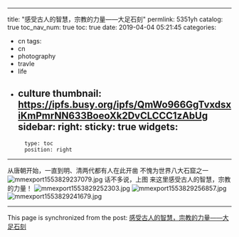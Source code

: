 
---
title: "感受古人的智慧，宗教的力量——大足石刻"
permlink: 5351yh
catalog: true
toc_nav_num: true
toc: true
date: 2019-04-04 05:21:45
categories:
- cn
tags:
- cn
- photography
- travle
- life
- culture
thumbnail: https://ipfs.busy.org/ipfs/QmWo966GgTvxdsxiKmPmrNN633BoeoXk2DvCLCCC1zAbUg
sidebar:
    right:
        sticky: true
widgets:
    -
        type: toc
        position: right
---


从唐朝开始，一直到明、清两代都有人在此开凿
不愧为世界八大石窟之一
![mmexport1553829237079.jpg](https://ipfs.busy.org/ipfs/QmWo966GgTvxdsxiKmPmrNN633BoeoXk2DvCLCCC1zAbUg)
话不多说，上图
来这里感受古人的智慧，宗教的力量！
![mmexport1553829252303.jpg](https://ipfs.busy.org/ipfs/QmT98LfsnNdD5d1WFtcNMhWSqNAARjaHQHuokrU23QaJQX)
![mmexport1553829256857.jpg](https://ipfs.busy.org/ipfs/QmZsN1WeQiQmX2XX2m69va1oAEjw5WuL113JEmppUzthXK)
![mmexport1553829241679.jpg](https://ipfs.busy.org/ipfs/QmUmF8BPc6bfi9WMfYqpm2NFLkGSXjbujuB3u1HmKtMuyN)


- - -

This page is synchronized from the post: [感受古人的智慧，宗教的力量——大足石刻](https://steemit.com/@andrewma/5351yh)
